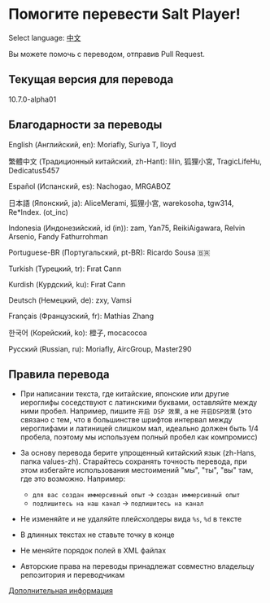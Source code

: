 # Помогите перевести Salt Player!

Select language: [中文](https://github.com/Moriafly/SaltPlayerSource/blob/main/translations/README.md)

Вы можете помочь с переводом, отправив Pull Request.

## Текущая версия для перевода

10.7.0-alpha01

## Благодарности за переводы

English (Английский, en): Moriafly, Suriya T, lloyd

繁體中文 (Традиционный китайский, zh-Hant): lilin, 狐狸小宮, TragicLifeHu, Dedicatus5457

Español (Испанский, es): Nachogao, MRGABOZ

日本語 (Японский, ja): AliceMerami, 狐狸小宮, warekosoha, tgw314, Re*Index. (ot_inc)

Indonesia (Индонезийский, id (in)): zam, Yan75, ReikiAigawara, Relvin Arsenio, Fandy Fathurrohman

Portuguese-BR (Португальский, pt-BR): Ricardo Sousa 🇧🇷

Turkish (Турецкий, tr): Fırat Cann

Kurdish (Курдский, ku): Fırat Cann

Deutsch (Немецкий, de): zxy, Vamsi

Français (Французский, fr): Mathias Zhang

한국어 (Корейский, ko): 橙子, mocacocoa

Русский (Russian, ru): Moriafly, AircGroup, Master290

## Правила перевода

- При написании текста, где китайские, японские или другие иероглифы соседствуют с латинскими буквами, оставляйте между ними пробел. Например, пишите `开启 DSP 效果`, а не `开启DSP效果` (это связано с тем, что в большинстве шрифтов интервал между иероглифами и латиницей слишком мал, идеально должен быть 1/4 пробела, поэтому мы используем полный пробел как компромисс)

- За основу перевода берите упрощенный китайский язык (zh-Hans, папка values-zh). Старайтесь сохранять точность перевода, при этом избегайте использования местоимений "мы", "ты", "вы" там, где это возможно. Например:
  - `для вас создан иммерсивный опыт` -> `создан иммерсивный опыт`
  - `подпишитесь на наш канал` -> `подпишитесь на канал`

- Не изменяйте и не удаляйте плейсхолдеры вида `%s`, `%d` в тексте

- В длинных текстах не ставьте точку в конце

- Не меняйте порядок полей в XML файлах

- Авторские права на переводы принадлежат совместно владельцу репозитория и переводчикам

[Дополнительная информация](https://sakawish.github.io/open-source/salt-ui/tdts/)
